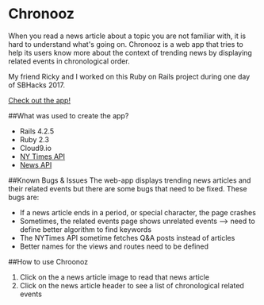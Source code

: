 # Chronooz
When you read a news article about a topic you are not familiar with, it is hard
to understand what's going on. Chronooz is a web app that tries to help its users know more
about the context of trending news by displaying related events in chronological order. 

My friend Ricky and I worked on this Ruby on Rails project during one day of SBHacks 2017. 

[Check out the app!](https://chronooz.herokuapp.com/)

##What was used to create the app?
* Rails 4.2.5
* Ruby 2.3
* Cloud9.io
* [NY Times API](https://developer.nytimes.com/)
* [News API](https://newsapi.org/)

##Known Bugs & Issues
The web-app displays trending news articles and their related events but there are some bugs that need to be fixed. These bugs are:

* If a news article ends in a period, or special character, the page crashes
* Sometimes, the related events page shows unrelated events --> need to define better algorithm to find keywords
* The NYTimes API sometime fetches Q&A posts instead of articles
* Better names for the views and routes need to be defined

##How to use Chroonoz
1. Click on the a news article image to read that news article
2. Click on the news article header to see a list of chronological related events
